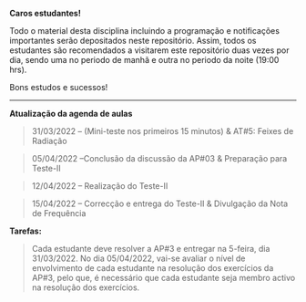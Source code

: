 **Caros estudantes!**

Todo o material desta disciplina incluindo a programação e notificações importantes serão depositados neste repositório. Assim, todos os estudantes são recomendados a visitarem este repositório duas vezes por dia, sendo uma no periodo de manhã e outra no periodo da noite (19:00 hrs).

Bons estudos e sucessos!

------------------------------------------------------------------------------------------------------
**Atualização da agenda de aulas**

> 31/03/2022 – (Mini-teste nos primeiros 15 minutos) & AT#5: Feixes de Radiação

> 05/04/2022 –Conclusão da discussão da AP#03 & Preparação para Teste-II

> 12/04/2022 – Realização do Teste-II

> 15/04/2022 – Correcção e entrega do Teste-II & Divulgação da Nota de Frequência

**Tarefas:**

> Cada estudante deve  resolver a AP#3 e entregar na 5-feira, dia  31/03/2022. No dia 05/04/2022, vai-se avaliar o nível de envolvimento de cada estudante na resolução dos exercícios da AP#3, pelo que, é necessário que cada estudante seja membro activo na resolução dos exercícios.




